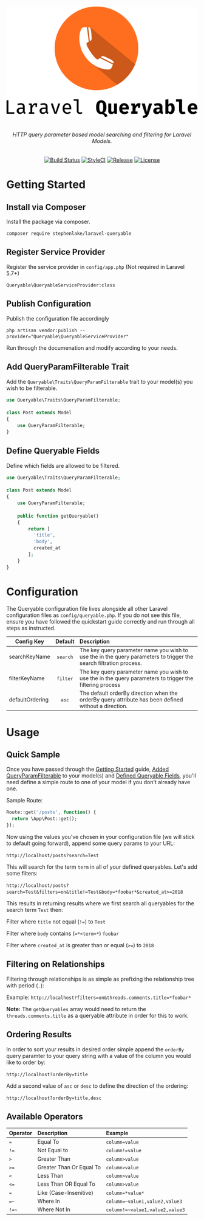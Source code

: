 <h6 align="center">
    <img src="https://raw.githubusercontent.com/stephenlake/laravel-queryable/master/docs/assets/laravel-queryable.png"/>
</h6>

<h6 align="center">
    HTTP query parameter based model searching and filtering for Laravel Models.
</h6>

<p align="center">
<a href="https://travis-ci.org/stephenlake/laravel-queryable"><img src="https://img.shields.io/travis/stephenlake/laravel-queryable/master.svg?style=flat-square" alt="Build Status"></a>
<a href="https://github.styleci.io/repos/149042065"><img src="https://github.styleci.io/repos/148940371/shield?branch=master&style=flat-square" alt="StyleCI"></a>
<a href="https://github.com/stephenlake/laravel-queryable"><img src="https://img.shields.io/github/release/stephenlake/laravel-queryable.svg?style=flat-square" alt="Release"></a>
<a href="https://github.com/stephenlake/laravel-queryable/LICENSE.md"><img src="https://img.shields.io/badge/license-MIT-brightgreen.svg?style=flat-square" alt="License"></a>
</p>

# Getting Started

## Install via Composer

Install the package via composer.

    composer require stephenlake/laravel-queryable

## Register Service Provider

Register the service provider in `config/app.php` (Not required in Laravel 5.7+)

    Queryable\QueryableServiceProvider:class

## Publish Configuration

Publish the configuration file accordingly

    php artisan vendor:publish --provider="Queryable\QueryableServiceProvider"

Run through the documenation and modify according to your needs.

## Add QueryParamFilterable Trait

Add the `Queryable\Traits\QueryParamFilterable` trait to your model(s) you wish to be filterable.

```php
use Queryable\Traits\QueryParamFilterable;

class Post extends Model
{
    use QueryParamFilterable;
}
```

## Define Queryable Fields

Define which fields are allowed to be filtered.

```php
use Queryable\Traits\QueryParamFilterable;

class Post extends Model
{
    use QueryParamFilterable;

    public function getQueryable()
    {
        return [
          'title',
          'body',
          created_at
        ];
    }
}
```

# Configuration

The Queryable configuration file lives alongside all other Laravel configuration files as `config/queryable.php`. If you do not see this file, ensure you have followed the quickstart guide correctly and run through all steps as instructed.

| Config Key      |  Default | Description                                                                                                        |
| --------------- | :------: | :----------------------------------------------------------------------------------------------------------------- |
| searchKeyName   | `search` | The key query parameter name you wish to use the in the query parameters to trigger the search filtration process. |
| filterKeyName   | `filter` | The key query parameter name you wish to use the in the query parameters to trigger the filtering process          |
| defaultOrdering |   `asc`  | The default orderBy direction when the orderBy query attribute has been defined without a direction.               |

# Usage

## Quick Sample

Once you have passed through the [Getting Started](#getting-started) guide, [Added QueryParamFilterable](#add-queryparamfilterable-trait) to your model(s) and [Defined Queryable Fields](#define-queryable-frields), you'll need define a simple route to one of your model if you don't already have one.

Sample Route:

```php
Route::get('/posts', function() {
  return \App\Post::get();
});
```

Now using the values you've chosen in your configuration file (we will stick to default going forward), append some query params to your URL:

`http://localhost/posts?search=Test`

This will search for the term `term` in all of your defined queryables. Let's add some filters:

`http://localhost/posts?search=Test&filters=on&title!=Test&body=*foobar*&created_at>=2018`

This results in returning results where we first search all queryables for the search term `Test` then:

Filter where `title` not equal (`!=`) to `Test`

Filter where `body` contains (`=*<term>*`) `foobar`

Filter where `created_at` is greater than or equal (`>=`) to `2018`

## Filtering on Relationships

Filtering through relationships is as simple as prefixing the relationship tree with period (`.`):

Example:
`http://localhost?filters=on&threads.comments.title=*foobar*`

**Note:** The `getQueryables` array would need to return the `threads.comments.title` as a queryable attribute in order for this to work.

## Ordering Results

In order to sort your results in desired order simple append the `orderBy` query paramter to your query string with a value of the column you would like to order by:

`http://localhost?orderBy=title`

Add a second value of `asc` or `desc` to define the direction of the ordering:

`http://localhost?orderBy=title,desc`

## Available Operators

| Operator | Description              | Example                         |
| -------- | :----------------------- | :------------------------------ |
| `=`      | Equal To                 | `column=value`                  |
| `!=`     | Not Equal to             | `column!=value`                 |
| `>`      | Greater Than             | `column>value`                  |
| `>=`     | Greater Than Or Equal To | `column>value`                  |
| `<`      | Less Than                | `column>value`                  |
| `<=`     | Less Than OR Equal To    | `column>value`                  |
| `=`      | Like (Case-Insenitive)   | `column=*value*`                |
| `=~`     | Where In                 | `column=~value1,value2,value3`  |
| `!=~`    | Where Not In             | `column!=~value1,value2,value3` |
